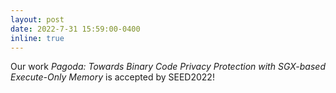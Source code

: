 ```yaml
---
layout: post
date: 2022-7-31 15:59:00-0400
inline: true
---
```


Our work *Pagoda: Towards Binary Code Privacy Protection with SGX-based Execute-Only Memory* is accepted by SEED2022!
